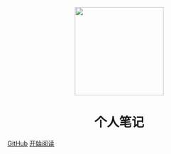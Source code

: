 <p align="center">
<img src="https://ss0.bdstatic.com/70cFvHSh_Q1YnxGkpoWK1HF6hhy/it/u=2481424715,2807309609&fm=26&gp=0.jpg" width="200" height="200"/>
</p>
<h1 align="center">个人笔记</h1>

[GitHub](https://github.com/Litxiaosa/note)
[开始阅读](./docs/Redis.md)

